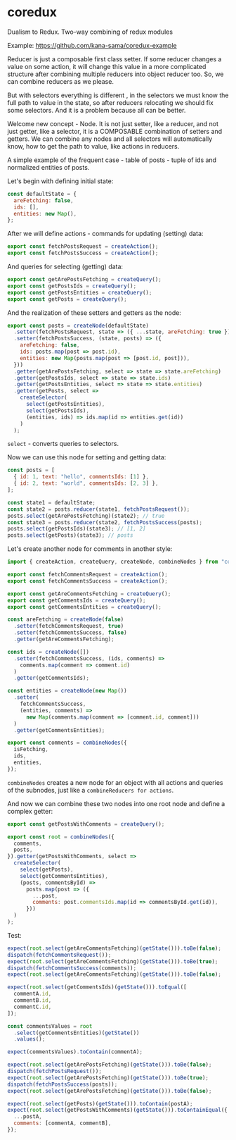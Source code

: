 # coredux
Dualism to Redux. Two-way combining of redux modules

Example: https://github.com/kana-sama/coredux-example

Reducer is just a composable first class setter. If some reducer changes a value on some action, it will change this value in a more complicated structure after combining multiple reducers into object reducer too. So, we can combine reducers as we please.

But with selectors everything is different , in the selectors we must know the full path to value in the state, so after reducers relocating we should fix some selectors. And it is a problem because all can be better.

Welcome new concept - Node. It is not just setter, like a reducer, and not just getter, like a selector, it is a COMPOSABLE combination of setters and getters. We can combine any nodes and all selectors will automatically know, how to get the path to value, like actions in reducers.

A simple example of the frequent case - table of posts - tuple of ids and normalized entities of posts.

Let's begin with defining initial state:
```javascript
const defaultState = {
  areFetching: false,
  ids: [],
  entities: new Map(),
};
```

After we will define actions - commands for updating (setting) data:
```javascript
export const fetchPostsRequest = createAction();
export const fetchPostsSuccess = createAction();
```

And queries for selecting (getting) data:
```javascript
export const getArePostsFetching = createQuery();
export const getPostsIds = createQuery();
export const getPostsEntities = createQuery();
export const getPosts = createQuery();
```

And the realization of these setters and getters as the node:
```javascript
export const posts = createNode(defaultState)
  .setter(fetchPostsRequest, state => ({ ...state, areFetching: true }))
  .setter(fetchPostsSuccess, (state, posts) => ({
    areFetching: false,
    ids: posts.map(post => post.id),
    entities: new Map(posts.map(post => [post.id, post])),
  }))
  .getter(getArePostsFetching, select => state => state.areFetching)
  .getter(getPostsIds, select => state => state.ids)
  .getter(getPostsEntities, select => state => state.entities)
  .getter(getPosts, select =>
    createSelector(
      select(getPostsEntities),
      select(getPostsIds),
      (entities, ids) => ids.map(id => entities.get(id))
    )
  );
```

`select` - converts queries to selectors.

Now we can use this node for setting and getting data:
```javascript
const posts = [
  { id: 1, text: "hello", commentsIds: [1] },
  { id: 2, text: "world", commentsIds: [2, 3] },
];

const state1 = defaultState;
const state2 = posts.reducer(state1, fetchPostsRequest());
posts.select(getArePostsFetching)(state2); // true
const state3 = posts.reducer(state2, fetchPostsSuccess(posts);
posts.select(getPostsIds)(state3); // [1, 2]
posts.select(getPosts)(state3); // posts
```

Let's create another node for comments in another style:
```javascript
import { createAction, createQuery, createNode, combineNodes } from "coredux";

export const fetchCommentsRequest = createAction();
export const fetchCommentsSuccess = createAction();

export const getAreCommentsFetching = createQuery();
export const getCommentsIds = createQuery();
export const getCommentsEntities = createQuery();

const areFetching = createNode(false)
  .setter(fetchCommentsRequest, true)
  .setter(fetchCommentsSuccess, false)
  .getter(getAreCommentsFetching);

const ids = createNode([])
  .setter(fetchCommentsSuccess, (ids, comments) =>
    comments.map(comment => comment.id)
  )
  .getter(getCommentsIds);

const entities = createNode(new Map())
  .setter(
    fetchCommentsSuccess,
    (entities, comments) =>
      new Map(comments.map(comment => [comment.id, comment]))
  )
  .getter(getCommentsEntities);

export const comments = combineNodes({
  isFetching,
  ids,
  entities,
});
```

`combineNodes` creates a new node for an object with all actions and queries of the subnodes, just like a `combineReducers for actions`.

And now we can combine these two nodes into one root node and define a complex getter:
```javascript
export const getPostsWithComments = createQuery();

export const root = combineNodes({
  comments,
  posts,
}).getter(getPostsWithComments, select =>
  createSelector(
    select(getPosts),
    select(getCommentsEntities),
    (posts, commentsById) =>
      posts.map(post => ({
        ...post,
        comments: post.commentsIds.map(id => commentsById.get(id)),
      }))
  )
);
```

Test:
```javascript
expect(root.select(getAreCommentsFetching)(getState())).toBe(false);
dispatch(fetchCommentsRequest());
expect(root.select(getAreCommentsFetching)(getState())).toBe(true);
dispatch(fetchCommentsSuccess(comments));
expect(root.select(getAreCommentsFetching)(getState())).toBe(false);

expect(root.select(getCommentsIds)(getState())).toEqual([
  commentA.id,
  commentB.id,
  commentC.id,
]);

const commentsValues = root
  .select(getCommentsEntities)(getState())
  .values();

expect(commentsValues).toContain(commentA);

expect(root.select(getArePostsFetching)(getState())).toBe(false);
dispatch(fetchPostsRequest());
expect(root.select(getArePostsFetching)(getState())).toBe(true);
dispatch(fetchPostsSuccess(posts));
expect(root.select(getArePostsFetching)(getState())).toBe(false);

expect(root.select(getPosts)(getState())).toContain(postA);
expect(root.select(getPostsWithComments)(getState())).toContainEqual({
  ...postA,
  comments: [commentA, commentB],
});
```
